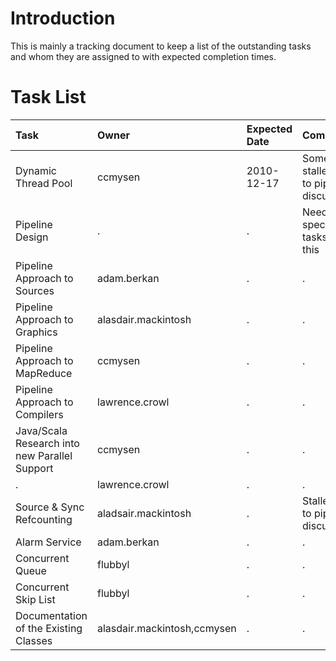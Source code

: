 # Introduction #

This is mainly a tracking document to keep a list of the outstanding tasks and whom they are assigned to with expected completion times.

# Task List #

|Task|Owner|Expected Date|Comments|
|:---|:----|:------------|:-------|
|Dynamic Thread Pool|ccmysen|2010-12-17|Somewhat stalled due to pipeline discussion|
|Pipeline Design|. |. |Need to spec out tasks for this|
|Pipeline Approach to Sources|adam.berkan|. |. |
|Pipeline Approach to Graphics|alasdair.mackintosh|. |. |
|Pipeline Approach to MapReduce|ccmysen|. |. |
|Pipeline Approach to Compilers|lawrence.crowl|. |. |
|Java/Scala Research into new Parallel Support|ccmysen|. |. |
|. |lawrence.crowl|. |. |
|Source & Sync Refcounting|aladsair.mackintosh|. |Stalled due to pipeline discussion|
|Alarm Service|adam.berkan|. |. |
|Concurrent Queue|flubbyl|. |. |
|Concurrent Skip List|flubbyl|. |. |
|Documentation of the Existing Classes|alasdair.mackintosh,ccmysen|. |. |
